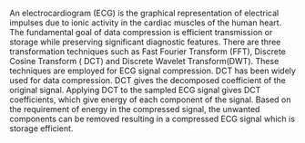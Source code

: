 An electrocardiogram (ECG) is the graphical representation of electrical 
impulses due to ionic activity in the cardiac muscles of the human heart. The
fundamental goal of data compression is efficient transmission or storage while 
preserving significant diagnostic features.
There are three transformation techniques such as Fast Fourier Transform (FFT), 
Discrete Cosine Transform ( DCT) and Discrete Wavelet Transform(DWT). These 
techniques are employed for ECG signal compression.
DCT has been widely used for data compression. DCT gives the decomposed coefficient of 
the original signal. Applying DCT to the sampled ECG signal gives DCT coefficients, 
which give energy of each component of the signal. Based on the requirement of 
energy in the compressed signal, the unwanted components can be removed resulting 
in a compressed ECG signal which is storage efficient.
